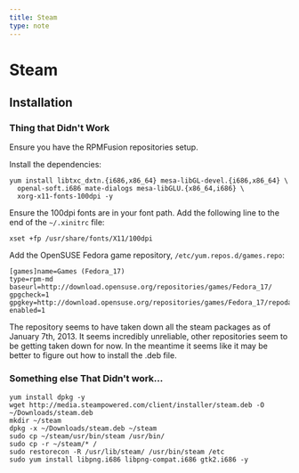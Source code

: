 ```yaml
---
title: Steam
type: note
---
```


# Steam

## Installation

### Thing that Didn't Work

Ensure you have the RPMFusion repositories setup.

Install the dependencies:

```
yum install libtxc_dxtn.{i686,x86_64} mesa-libGL-devel.{i686,x86_64} \
  openal-soft.i686 mate-dialogs mesa-libGLU.{x86_64,i686} \
  xorg-x11-fonts-100dpi -y
```

Ensure the 100dpi fonts are in your font path. Add the following line to the
end of the `~/.xinitrc` file:

```
xset +fp /usr/share/fonts/X11/100dpi
```

Add the OpenSUSE Fedora game repository, `/etc/yum.repos.d/games.repo`:

```
[games]name=Games (Fedora_17)
type=rpm-md
baseurl=http://download.opensuse.org/repositories/games/Fedora_17/
gpgcheck=1
gpgkey=http://download.opensuse.org/repositories/games/Fedora_17/repodata/repomd.xml.key
enabled=1
```

The repository seems to have taken down all the steam packages as of January
7th, 2013. It seems incredibly unreliable, other repositories seem to be
getting taken down for now. In the meantime it seems like it may be better to
figure out how to install the .deb file.

### Something else That Didn't work...

```
yum install dpkg -y
wget http://media.steampowered.com/client/installer/steam.deb -O ~/Downloads/steam.deb
mkdir ~/steam
dpkg -x ~/Downloads/steam.deb ~/steam
sudo cp ~/steam/usr/bin/steam /usr/bin/
sudo cp -r ~/steam/* /
sudo restorecon -R /usr/lib/steam/ /usr/bin/steam /etc
sudo yum install libpng.i686 libpng-compat.i686 gtk2.i686 -y
```

